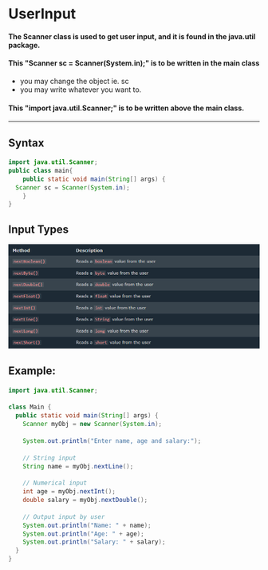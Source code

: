 # UserInput
#### The Scanner class is used to get user input, and it is found in the java.util package.
#### This "Scanner sc = Scanner(System.in);" is to be written in the main class
- you may change the object ie. sc
- you may write whatever you want to.
#### This "import java.util.Scanner;" is to be written above the main class.
---
## Syntax
```java
import java.util.Scanner;
public class main{
    public static void main(String[] args) {
  Scanner sc = Scanner(System.in);
    }
}
```
## Input Types

![alt text](userinput.png)

## Example:
```java
import java.util.Scanner;

class Main {
  public static void main(String[] args) {
    Scanner myObj = new Scanner(System.in);

    System.out.println("Enter name, age and salary:");

    // String input
    String name = myObj.nextLine();

    // Numerical input
    int age = myObj.nextInt();
    double salary = myObj.nextDouble();

    // Output input by user
    System.out.println("Name: " + name);
    System.out.println("Age: " + age);
    System.out.println("Salary: " + salary);
  }
}
```
